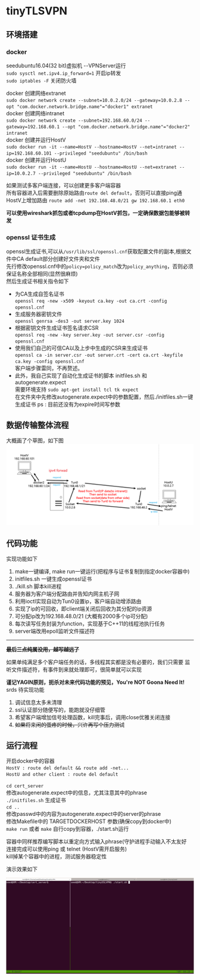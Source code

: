 # tinyTLSVPN

## 环境搭建

### docker

seedubuntu16.04(32 bit)虚拟机 --VPNServer运行  
`sudo sysctl net.ipv4.ip_forward=1` 开启ip转发  
`sudo iptables -F`      关闭防火墙  

docker 创建网络extranet  
`sudo docker network create --subnet=10.0.2.0/24 --gateway=10.0.2.8 --opt "com.docker.network.bridge.name"="docker1" extranet`  
docker 创建网络intranet  
`sudo docker network create --subnet=192.168.60.0/24 --gateway=192.168.60.1 --opt "com.docker.network.bridge.name"="docker2" intranet`  
docker 创建并运行HostV  
`sudo docker run -it --name=HostV --hostname=HostV --net=intranet --ip=192.168.60.101 --privileged "seedubuntu" /bin/bash`  
docker 创建并运行HostU  
`sudo docker run -it --name=HostU --hostname=HostU --net=extranet --ip=10.0.2.7 --privileged "seedubuntu" /bin/bash`  
  
如果测试多客户端连接，可以创建更多客户端容器  
所有容器进入后需要删除原始路由`route del default`，否则可以直接ping通  
HostV上增加路由 `route add -net 192.168.48.0/21 gw 192.168.60.1 eth0`  

**可以使用wireshark抓包或者tcpdump在HostV抓包，一定确保数据包能够被转发**

### openssl 证书生成  

openssl生成证书,可以从`/usr/lib/ssl/openssl.cnf`获取配置文件的副本,根据文件中CA default部分创建好文件夹和文件  
先行修改openssl.cnf中的`policy=policy_match`改为`policy_anything`，否则必须保证名称全部相同(显然很麻烦)  
然后生成证书相关指令如下  
- 为CA生成自签名证书  
`openssl req -new -x509 -keyout ca.key -out ca.crt -config openssl.cnf`  
- 生成服务器密钥文件  
`openssl genrsa -des3 -out server.key 1024`  
- 根据密钥文件生成证书签名请求CSR  
`openssl req -new -key server.key -out server.csr -config openssl.cnf`  
- 使用我们自己的可信CA以及上步中生成的CSR来生成证书  
`openssl ca -in server.csr -out server.crt -cert ca.crt -keyfile ca.key -config openssl.cnf`  
客户端步骤雷同，不再赘述。  
- 此外，我自己实现了自动化生成证书的脚本 initfiles.sh 和 autogenerate.expect  
需要环境支持 `sudo apt-get install tcl tk expect`  
在文件夹中先修改autogenerate.expect中的参数配置，然后./initfiles.sh一键生成证书 ps : 目前还没有为expire时间写参数  
## 数据传输整体流程  
大概画了个草图，如下图  
![大体思路](./sketch.png "sketch")

## 代码功能

实现功能如下  
1. make一键编译, make run一键运行(把程序与证书复制到指定docker容器中)
2. initfiles.sh 一键生成openssl证书
3. ./kill.sh 脚本kill进程
4. 服务器为客户端分配路由并告知内网主机子网
5. 利用ioctl实现自动为Tun0设置ip，客户端自动增添路由
6. 实现了ip的可回收，即client端关闭后回收为其分配的ip资源
7. 可分配ip改为192.168.48.0/21 (大概有2000多个ip可分配)
8. 每次读写任务封装为function，实现基于C++11的线程池执行任务
9. server端改用epoll监听文件描述符
---
**~~最后三点纯属没用，越写越远了~~**

如果单纯满足多个客户端任务的话，多线程其实都是没有必要的，我们只需要
监听文件描述符，有事件到来就处理即可，很简单就可以实现

**谨记YAGIN原则，扼杀对未来代码功能的预见，You're NOT Goona Need It!**  
srds  待实现功能
1. 调试信息太多未清理
2. ssl认证部分随便写的，能跑就没仔细管
3. 希望客户端增加信号处理函数，kill完事后，调用close优雅关闭连接  
4. ~~如果将来闲的蛋疼的时候，兴许再写个压力测试~~

## 运行流程

开启docker中的容器  
`HostV : route del default && route add -net...`  
`HostU and other client : route del default`  

`cd cert_server`  
修改autogenerate.expect中的信息，尤其注意其中的phrase  
`./initfiles.sh` 生成证书  
`cd ..`  
修改passwd中的内容为autogenerate.expect中的server的phrase  
修改Makefile中的 TARGETDOCKERHOST 参数(确保copy到docker中)  
`make run` 或者 `make` 自行copy到容器，./start.sh运行  

容器中同样推荐编写脚本以重定向方式输入phrase(守护进程手动输入不太友好  
连接完成可以使用ping 或 telnet (HostV需开启服务)  
kill掉某个容器中的进程，测试服务器稳定性

演示效果如下

![result](./result.gif)

##
